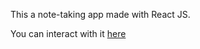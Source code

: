 This a note-taking app made with React JS.

You can interact with it [here](https://stevekaranja.github.io/notesapp/)

